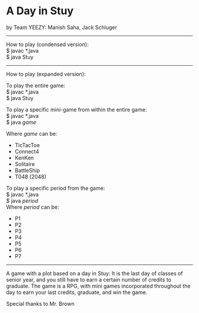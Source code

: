 # A Day in Stuy
by Team YEEZY: Manish Saha, Jack Schluger


*******
How to play (condensed version):  
$ javac *.java    
$ java Stuy    

******
How to play (expanded version):  

To play the entire game:  
$ javac *.java      
$ java Stuy  

To play a specific mini-game from within the entire game:  
$ javac *.java  
$ java *game*  

Where *game* can be:  
- TicTacToe  
- Connect4  
- KenKen  
- Solitaire  
- BattleShip  
- T048 (2048)  

To play a specific period from the game:  
$ javac *.java    
$ java *period*    
Where *period* can be:  
- P1  
- P2  
- P3  
- P4  
- P5  
- P6  
- P7  

*****
A game with a plot based on a day in Stuy: It is the last day of classes of senior year, and you still have to earn a certain number of credits to graduate. The game is a RPG, with mini games incorporated throughout the day to earn your last credits, graduate, and win the game.

Special thanks to Mr. Brown
